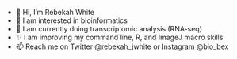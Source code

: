 - 👋 Hi, I’m Rebekah White
- 👀 I am interested in bioinformatics
- 🌱 I am currently doing transcriptomic analysis (RNA-seq)
- ✨ I am improving my command line, R, and ImageJ macro skills
- 📫 Reach me on Twitter @rebekah_jwhite or Instagram @bio_bex

<!---
berk1835/berk1835 is a ✨ special ✨ repository because its `README.md` (this file) appears on your GitHub profile.
You can click the Preview link to take a look at your changes.
--->
